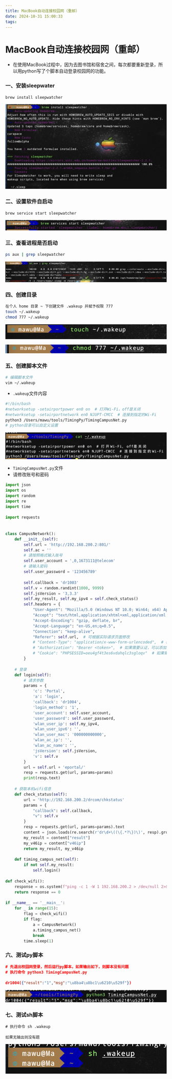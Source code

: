```yaml
---
title: MacBook自动连接校园网（重邮）
date: 2024-10-31 15:00:33
tags:
---
```


# MacBook自动连接校园网（重邮）

- 在使用MacBook过程中，因为去图书馆和宿舍之间，每次都要重新登录，所以用python写了个脚本自动登录校园网的功能。

### 一、安装sleepwater

```bash
brew install sleepwatcher
```

![image-20241026125345741](../images/MacBook自动连接校园网（重邮）/image-20241026125345741.png)

### 二、设置软件自启动

```bash
brew service start sleepwatcher
```

![image-20241026125444654](../images/MacBook自动连接校园网（重邮）/image-20241026125444654.png)

### 三、查看进程是否启动

```bash
ps aux | grep sleepwatcher
```

![image-20241026125525569](../images/MacBook自动连接校园网（重邮）/image-20241026125525569.png)

### 四、创建目录

```bash
在个人 home 目录 ~ 下创建文件 .wakeup 并赋予权限 777
touch ~/.wakeup
chmod 777 ~/.wakeup
```

![image-20241026125634303](../images/MacBook自动连接校园网（重邮）/image-20241026125634303.png)

![image-20241026125650116](../images/MacBook自动连接校园网（重邮）/image-20241026125650116.png)

### 五、创建脚本文件

```bash
# 编辑脚本文件
vim ~/.wakeup
```

- `.wakeup`文件内容

```bash
#!/bin/bash
#networksetup -setairportpower en0 on  # 打开Wi-Fi，off是关闭
#networksetup -setairportnetwork en0 NJUPT-CMCC  # 连接到指定的Wi-Fi
python3 /Users/mawu/tools/TimingPy/TimingCampusNet.py 
# python目录可以自定义设置
```

![image-20241026140500023](../images/MacBook自动连接校园网（重邮）/image-20241026140500023.png)

- `TimingCampusNet.py`文件
- 请修改账号和密码

```python
import json
import os
import random
import re
import time

import requests


class CampusNetwork():
    def __init__(self):
        self.url = 'http://192.168.200.2:801/'
        self.ac = ''
        # 请按照格式输入账号
        self.user_account = ',0,1673111@telecom'
        # 请输入密码
        self.user_password = '123456789'

        self.callback = 'dr1003'
        self.v = random.randint(1000, 9999)
        self.jsVersion = '3,3.3'
        self.my_result, self.my_ipv4 = self.check_status()
        self.headers = {
            "User-Agent": "Mozilla/5.0 (Windows NT 10.0; Win64; x64) AppleWebKit/537.36 (KHTML, like Gecko) Chrome/114.0.0.0 Safari/537.36",
            "Accept": "text/html,application/xhtml+xml,application/xml;q=0.9,image/avif,image/webp,image/apng,*/*;q=0.8",
            "Accept-Encoding": "gzip, deflate, br",
            "Accept-Language": "en-US,en;q=0.5",
            "Connection": "keep-alive",
            "Referer": self.url,  # 可根据实际请求页面修改
            # "Content-Type": "application/x-www-form-urlencoded",  # 根据请求内容类型修改
            # "Authorization": "Bearer <token>",  # 如果需要认证，可以添加认证信息
            # "Cookie": "PHPSESSID=oeu4gf4t3es6vdahqlc3sgloqv"  # 如果需要会话，添加 Cookie 信息
        }

    # 登录
    def login(self):
        # 请求参数
        params = {
            'c': 'Portal',
            'a': 'login',
            'callback': 'dr1004',
            'login_method': '1',
            'user_account': self.user_account,
            'user_password': self.user_password,
            'wlan_user_ip': self.my_ipv4,
            'wlan_user_ipv6': '',
            'wlan_user_mac': '000000000000',
            'wlan_ac_ip': '',
            'wlan_ac_name': '',
            'jsVersion': self.jsVersion,
            'v': self.v
        }
        url = self.url + 'eportal/'
        resp = requests.get(url, params=params)
        print(resp.text)

    # 获取本机wifi信息
    def check_status(self):
        url = 'http://192.168.200.2/drcom/chkstatus'
        params = {
            "callback": self.callback,
            "v": self.v
        }
        resp = requests.get(url, params=params).text
        content = json.loads(re.search(r'dr\d+\((\{.*?\})\)', resp).group(1))
        my_result = content["result"]
        my_v46ip = content["v46ip"]
        return my_result, my_v46ip

    def timing_campus_net(self):
        if not self.my_result:
            self.login()

def check_wifi():
    response = os.system(f"ping -c 1 -W 1 192.168.200.2 > /dev/null 2>&1")
    return response == 0

if __name__ == '__main__':
    for _ in range(15):
        flag = check_wifi()
        if flag:
            a = CampusNetwork()
            a.timing_campus_net()
            break
        time.sleep(1)
```

### 六、测试py脚本

```json
# 先退出校园网登录，然后运行py脚本，如果输出如下，则脚本没有问题
# 执行命令 python3 TimingCampusNet.py

dr1004({"result":"1","msg":"\u8ba4\u8bc1\u6210\u529f"})
```

![image-20241026140845114](../images/MacBook自动连接校园网（重邮）/image-20241026140845114.png)

### 七、测试sh脚本

```
# 执行命令 sh .wakeup

如果无输出则没有题
```

![image-20241026141054780](../images/MacBook自动连接校园网（重邮）/image-20241026141054780.png)
